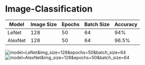 # Image-Classification


| Model | Image Size | Epochs | Batch Size | Accuracy |
|---|---|---|---|---|
| LeNet | 128 | 50 | 64 | 94% |
| AlexNet | 128 | 50 | 64 | 96.5% |



![model=LeNet&img_size=128&epochs=50&batch_size=64](https://github.com/DelphianCalamity/Image-Classification/raw/master/results/model=LeNet&img_size=128&epochs=50&batch_size=64_accuracy.png)
![model=AlexNet&img_size=128&epochs=50&batch_size=64](https://github.com/DelphianCalamity/Image-Classification/raw/master/results/model=AlexNet&img_size=128&epochs=50&batch_size=64.png)
